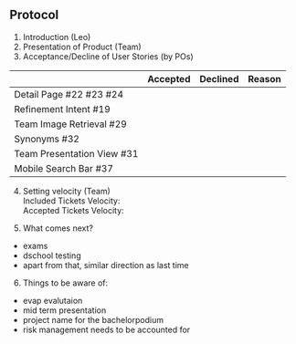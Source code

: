## Protocol

1. Introduction (Leo)
2. Presentation of Product (Team)
3. Acceptance/Decline of User Stories (by POs)

|                  | Accepted | Declined | Reason
|------------------|----------|----------|--------
| Detail Page #22 #23 #24  |          |         | 
| Refinement Intent #19 |          |         |
| Team Image Retrieval #29 |         |         | 
| Synonyms #32 |         |         |   
| Team Presentation View #31|          |         |
| Mobile Search Bar #37 ||


4. Setting velocity (Team)  
Included Tickets Velocity:  
Accepted Tickets Velocity: 

5. What comes next?
  - exams
  - dschool testing
  - apart from that, similar direction as last time

6. Things to be aware of:
  - evap evalutaion
  - mid term presentation
  - project name for the bachelorpodium
  - risk management needs to be accounted for
